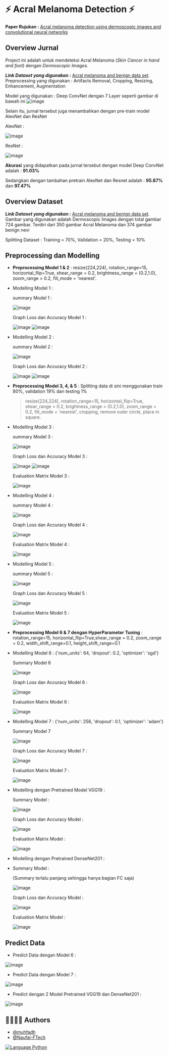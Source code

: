 # ⚡️ Acral Melanoma Detection ⚡️

**Paper Rujukan :** [Acral melanoma detection using dermoscopic images and convolutional neural networks](https://vciba.springeropen.com/articles/10.1186/s42492-021-00091-z)

## Overview Jurnal
Project ini adalah untuk mendeteksi Acral Melanoma (*Skin Cancer in hand and foot*) dengan *Dermoscopic Images*.

***Link Dataset yang digunakan :*** [Acral melanoma and benign data set](https://figshare.com/s/a8c22c09f999f60a81bd).
Preprocessing yang digunakan : Artifacts Removal, Cropping, Resizing, Enhancement, Augmentation

Model yang digunakan : Deep ConvNet dengan 7 Layer seperti gambar di bawah ini
![image](https://user-images.githubusercontent.com/43193982/143890978-aefc1ad2-59af-4a6f-91fb-abe1adf28702.png)

Selain itu, jurnal tersebut juga menambahkan dengan  pre-train model AlexNet dan ResNet

AlexNet :

![image](https://user-images.githubusercontent.com/43193982/143892198-e9530895-014c-47ec-a167-87bcb9f89527.png)


ResNet :

![image](https://user-images.githubusercontent.com/43193982/143892263-9252e3bc-3755-4645-a217-3e06efb24294.png)


**Akurasi** yang didapatkan pada jurnal tersebut dengan model Deep ConvNet adalah : **91.03%**

Sedangkan dengan tambahan pretrain AlexNet dan Resnet adalah : **95.87%** dan **97.47%**


## Overview Dataset 
***Link Dataset yang digunakan :*** [Acral melanoma and benign data set](https://figshare.com/s/a8c22c09f999f60a81bd).
Gambar yang digunakan adalah Dermoscopic Images dengan total gambar 724 gambar. Terdiri dari 350 gambar Acral Melanoma dan 374 gambar benign nevi

Splitting Dataset : Training = 70%, Validation = 20%, Testing = 10%


## Preprocessing dan Modelling

- **Preprocessing Model 1 & 2** : resize(224,224), rotation_range=15, horizontal_flip=True, shear_range = 0.2, brightness_range = (0.2,1.0), zoom_range = 0.2, fill_mode = 'nearest'.
- Modelling Model 1 :

  summary Model 1 :
  
  ![image](https://user-images.githubusercontent.com/43193982/143894817-4f463136-68d7-408d-acb4-ddfbd07c51e5.png)
  
  
  Graph Loss dan Accuracy Model 1 :
  
  ![image](https://user-images.githubusercontent.com/43193982/143895098-26a9285b-5108-4e4b-a9bd-51a94aba0cc4.png)
  ![image](https://user-images.githubusercontent.com/43193982/143895152-53aff385-fb8a-4341-b27f-adc945a40085.png)

- Modelling Model 2 :

  summary Model 2 :
  
  ![image](https://user-images.githubusercontent.com/43193982/143895372-d985df70-700f-41f0-81c5-4395cc7d5c84.png)
  
  
  Graph Loss dan Accuracy Model 2 :
  
  ![image](https://user-images.githubusercontent.com/43193982/143895447-b1a0aeb9-1a23-4d51-bd0d-46b58b149819.png)
  ![image](https://user-images.githubusercontent.com/43193982/143895503-4c8a3f07-6e12-4914-8be4-388c58d45c86.png)




- **Preprocessing Model 3, 4, & 5** : Splitting data di sini menggunakan train 80%, validation 19% dan testing 1%
  > resize(224,224), rotation_range=15, horizontal_flip=True, shear_range = 0.2, brightness_range = (0.2,1.0), zoom_range = 0.2, fill_mode = 'nearest', cropping, remove outer circle, place in square.

- Modelling Model 3 :
  
  summary Model 3 :
  
  ![image](https://user-images.githubusercontent.com/43193982/143897330-7e690722-1a31-44d8-9d23-d4afe6a72153.png)
  
  
  Graph Loss dan Accuracy Model 3 :
  
  ![image](https://user-images.githubusercontent.com/43193982/143897394-c2f78d9d-b9e4-4caa-9272-28e9c5bc7f30.png)
  ![image](https://user-images.githubusercontent.com/43193982/143897430-144d917c-6cf5-4837-9690-a0a417b4b6f5.png)

  Evaluation Matrix Model 3 :
  
  ![image](https://user-images.githubusercontent.com/43193982/143897843-9b164024-e48c-4809-bec0-b986dd9c05a1.png)


- Modelling Model 4 :
  
  summary Model 4 :
  
  ![image](https://user-images.githubusercontent.com/43193982/143898134-30ae2af9-b1e4-4a33-8c23-cb5b6baf3387.png)
  
  
  Graph Loss dan Accuracy Model 4 :
  
  ![image](https://user-images.githubusercontent.com/43193982/143898658-52b20a0d-3503-433b-b92f-8f8162a12e3a.png)


  Evaluation Matrix Model 4 :
  
  ![image](https://user-images.githubusercontent.com/43193982/143899074-9164b2eb-9324-4b1f-9844-aebb71dc6d2b.png)


- Modelling Model 5 :
  
  summary Model 5 :
  
  ![image](https://user-images.githubusercontent.com/43193982/143899514-809b759b-aee5-4196-884b-a3b7beedcc8c.png)
  
  
  Graph Loss dan Accuracy Model 5 :
  
  ![image](https://user-images.githubusercontent.com/43193982/143899656-38de1ac7-fe5b-430b-8662-99d08e4a2c80.png)


  Evaluation Matrix Model 5 :
  
  ![image](https://user-images.githubusercontent.com/43193982/143899783-e5051c8d-d12e-4313-b5b7-dd128f26d85a.png)
 

- **Preprocessing Model 6  & 7 dengan HyperParameter Tuning** : rotation_range=15, horizontal_flip=True,shear_range = 0.2, zoom_range = 0.2, width_shift_range=0.1, height_shift_range=0.1

- Modelling Model 6 : {'num_units': 64, 'dropout': 0.2, 'optimizer': 'sgd'}

  Summary Model 6
  
  ![image](https://user-images.githubusercontent.com/43193982/143978324-0a831980-baa5-4a07-b310-2d612505e2d8.png)
  
  
  Graph Loss dan Accuracy Model 6 :
  
  ![image](https://user-images.githubusercontent.com/43193982/143978373-eb6195b8-23f0-4f63-ab37-f4f2a71e2b04.png)


  Evaluation Matrix Model 6 :
  
  ![image](https://user-images.githubusercontent.com/43193982/143978396-78bb326a-905a-4297-a69b-64f9ffa13a84.png)


- Modelling Model 7 : {'num_units': 256, 'dropout': 0.1, 'optimizer': 'adam'} 

  Summary Model 7
  
  ![image](https://user-images.githubusercontent.com/43193982/143978630-99a26210-6b87-48ef-97cf-6441a5e2571e.png)
  
  
  Graph Loss dan Accuracy Model 7 :
  
  ![image](https://user-images.githubusercontent.com/43193982/143978678-bb0019aa-d064-410d-89de-cb23e9fb207e.png)


  Evaluation Matrix Model 7 :
  
  ![image](https://user-images.githubusercontent.com/43193982/143978708-aedf4c56-59ba-4fcc-91a7-c295fb338395.png)
  
 - Modelling dengan Pretrained Model VGG19 :
   
   Summary Model :
   
   ![image](https://user-images.githubusercontent.com/43193982/145917341-385f4747-abf1-485a-a302-0924213c8ac4.png)


   Graph Loss dan Accuracy Model :
   
   ![image](https://user-images.githubusercontent.com/43193982/145917426-465f0fce-dbba-401d-8c67-37bb321b83a8.png)

    
   Evaluation Matrix Model :
   
   ![image](https://user-images.githubusercontent.com/43193982/145917549-d1ce8e48-59a8-460b-a5c5-42e342726398.png)

   


 - Modelling dengan Pretrained DenseNet201 :
 - 
   Summary Model :
   
   (Summary terlalu panjang sehingga hanya bagian FC saja)
   
   ![image](https://user-images.githubusercontent.com/43193982/145918013-d8d264b6-1d3f-422b-870a-8126882610be.png)


   Graph Loss dan Accuracy Model :
   
   ![image](https://user-images.githubusercontent.com/43193982/145918051-d52e61b9-d360-4cab-a38a-215d94167da1.png)

    
   Evaluation Matrix Model :
   
   ![image](https://user-images.githubusercontent.com/43193982/145918122-e2e6f36f-a5d2-4f21-b625-9221e1716661.png)


## Predict Data

- Predict Data dengan Model 6 :

![image](https://user-images.githubusercontent.com/43193982/143978948-78986fe3-b210-405e-846a-1c4fb4aedb1a.png)


- Predict Data dengan Model 7 :

![image](https://user-images.githubusercontent.com/43193982/143979024-e5c37150-1d01-41e7-b9e0-812dd8fb6a14.png)

- Predict dengan 2 Model Pretrained VGG19 dan DenseNet201 :

![image](https://user-images.githubusercontent.com/43193982/145918235-bd614443-fce9-4081-97c0-aafe66f44b72.png)



## 👩‍💻👩‍💻 Authors

- [@muhfadh](https://www.github.com/muhfadh)
- [@Naufal-FTech](https://github.com/Naufal-FTech)

<a href="https://github.com/anuraghazra/github-readme-stats/actions">
  <img alt="Language Python" src="https://img.shields.io/badge/Language-Python-blue" />
</a>



